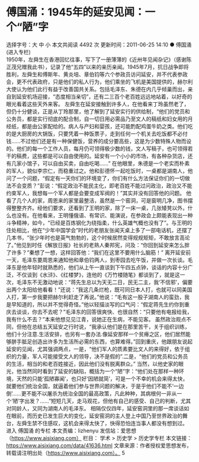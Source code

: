 # 傅国涌：1945年的延安见闻：一个“陋”字

选择字号：大 中 小   本文共阅读 4492 次 更新时间：2011-06-25 14:10
● 傅国涌 (进入专栏)  
1950年，左舜生在香港回忆往事，写下了一册薄薄的《近卅年见闻杂记》（感谢陈正茂兄赠我此书），记录了他“五四”以来的亲历亲闻。1945年7月，抗日战争即将胜利，左舜生和傅斯年、黄炎培、章伯钧等六个参政员访问延安，并不代表参政会，更不代表政府，只是他们的私人行为，他们乘坐的飞机是美国提供的，赫尔利大使认为他们此行有益于改善国共关系。包括毛泽东、朱德在内几乎倾巢而出，亲自到延安机场迎接，“态度相当亲切”，还有二三百个老百姓远远地站着，以好奇的眼光看着这些天外来客。
左舜生在延安接触到许多人，在他看来丁玲虽然老了，但仍十分健谈，正是从丁玲那里，他了解到了延安实行的供给制，“他们的党员和公务员，都是实行彻底的配合制，自一切日用必需品乃至文人的稿纸和妇女用的月经纸，都是由公家配给的。病人与产妇和婴孩，还可能酌配鸡蛋牛奶之类。他们吃的是大厨房的大锅饭，只要凭着一种饭票子，走到任何一个机关去吃饭都不必付钱……不过他们还是有一种保健饭，营养的成分要高些，这是为少数特殊人物而设的。他们的每一个工作人员，每月仍可领得极少数的钱，文人写稿子，也可领得若干的稿费，这些都是可以自由使用的。延安有一个小小的市场，有各种杂货店，还有几家小馆子，可以自由买卖，自由吃喝……”
在他眼里，朱德是一个老实而朴素的军人，貌似李宗仁，而稳重过之。他和彭德怀一起吃饭时，一桌都是湖南人，他问了一个问题，“假定有一天你们的环境变了，你们有什么方法保证你们的一切做法不会变质？”彭说：“假定政治不能民主化，即老百姓不能过问政治，政治又不能约束军人，我想每一个军人都是会要变成军阀的！”其实并没有回答他的问题。
他看了几个人的家，周恩来的家里最整洁，虽然是一个窑洞，可是窗明几净，图书摆得整整齐齐。经他们要求，还看到了王明的家，除了一床一桌，几张矮凳以外，什么也没有。在他看来，王明懂俄语、有常识、能演说，在参政会上颇能表现出一种斗争精神，如今，“已经是百炼钢化为绕指柔，什么英雄气概也没有了”。与王明的住处相比，他在“少年中国学会”时代的老朋友张闻天桌上多了一部电话机，还摆了几本书，“张少年时也是英气勃勃的，这个时候居然变得规规矩矩，不敢放言高论了。”他见到时任《解放日报》社长的老熟人秦邦宪，问及：“你回到延安来怎么胖了许多？”秦想了一想，这样回答他：“我们在这里不要用什么脑筋！”
离开延安前一天，毛泽东要周恩来通知他和章伯钧两人，到枣园去吃午饭，并做一次长谈。毛泽东是他年轻时就熟悉的，他们从上午一直谈到下午四五点钟，谈话的内容十分广泛，不仅谈到《水浒》、《红楼梦》，连他的《万竹楼随笔》都谈到了，就是这一次，毛泽东不无激动地说：“蒋先生总以为天无二日，民无二主，我‘不信邪’，偏要出两个太阳给他看看！”还说：“我这几条烂枪，既可同日本人打，也就可以同美国人打，第一步我要把赫尔利赶走了再说。”他说：“毛有这一股子湖南人的蛮劲，我是早知道的，所以并不觉得奇怪。”他以轻描淡写的口气问：“假定蒋先生约你到重庆去谈谈，你去不去呢？”毛泽东的回答很爽快、也很自然：“只要他有电报给我，我有什么不去？”本来他想见见江青，说她正在生病，不能见客。
虽然政治观点不同，但他在总结五天延安之行时说，“我承认他们是在那里苦干，关于组织训练，他们十分注意.生活安排，也另有一套办法.像延安那样一个贫瘠之区，他们居然能够胼手胝足创造出许多为生活所必需的东西，也算难得。”回到重庆，他跟朋友说起延安的见闻，尤其强调两点，一是，“他们军人的质素要比文人的来得好，依于组织的力量，军人可能接受文人的领导，决不是假的”.二是，“他们的党员和公务员的生活，相当的和老百姓接近，因此他们没有脱离群众。”
当然，以他史家的眼光，他当然同时看到了延安的缺陷，概括为一个“陋”字：“他们处在那样一种环境，天然的只能‘孤陋寡闻’，也只好‘因陋就简’，可是一个不幸的机会来得太快，就要他们统治全国，就逼着他们参与世界问题的解决，于是乎他们不能不‘一边倒’……更不能不以屠杀为统治全国的最高政策，凡此种种，其病根何一非从一个‘陋’字出发？……”短短几天，走马观花，但他有自己的感受、自己的判断，尤其对同龄人，又同为湖南人的毛泽东。
相隔仅仅四年，延安窑洞里的那一席谈话如在眼前，而历史已发生巨大的变化，延安窑洞的主人登上中国乃至世界政治的舞台，左舜生禁不住感叹，这机会来得太快了，快得恐怕连当事人都没有想到过。
进入 傅国涌 的专栏
本文责编：lizhenyu
发信站：爱思想（https://www.aisixiang.com）
栏目： 学术 > 历史学 > 历史学专栏
本文链接：https://www.aisixiang.com/data/41636.html
文章来源：作者授权爱思想发布，转载请注明出处（https://www.aisixiang.com）。
5